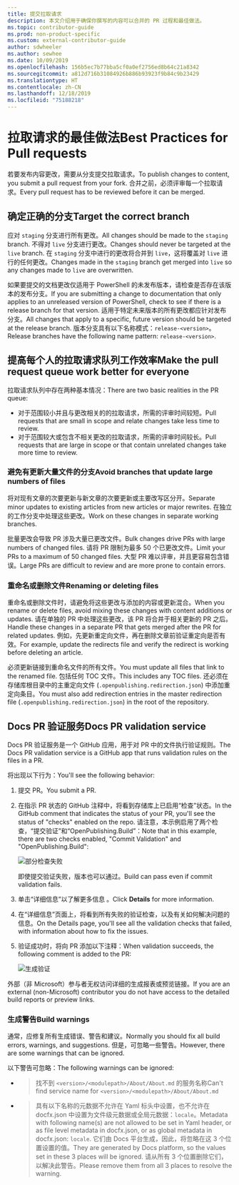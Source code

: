 ```yaml
---
title: 提交拉取请求
description: 本文介绍用于确保你撰写的内容可以合并的 PR 过程和最佳做法。
ms.topic: contributor-guide
ms.prod: non-product-specific
ms.custom: external-contributor-guide
author: sdwheeler
ms.author: sewhee
ms.date: 10/09/2019
ms.openlocfilehash: 156b5ec7b77bba5cf0a0ef2756ed8b64c21a8342
ms.sourcegitcommit: a812d716b31084926b886b93923f9b84c9b23429
ms.translationtype: HT
ms.contentlocale: zh-CN
ms.lasthandoff: 12/18/2019
ms.locfileid: "75188218"
---
```

# <a name="best-practices-for-pull-requests"></a><span data-ttu-id="b920e-103">拉取请求的最佳做法</span><span class="sxs-lookup"><span data-stu-id="b920e-103">Best Practices for Pull requests</span></span>

<span data-ttu-id="b920e-104">若要发布内容更改，需要从分支提交拉取请求。</span><span class="sxs-lookup"><span data-stu-id="b920e-104">To publish changes to content, you submit a pull request from your fork.</span></span> <span data-ttu-id="b920e-105">合并之前，必须评审每一个拉取请求。</span><span class="sxs-lookup"><span data-stu-id="b920e-105">Every pull request has to be reviewed before it can be merged.</span></span>

## <a name="target-the-correct-branch"></a><span data-ttu-id="b920e-106">确定正确的分支</span><span class="sxs-lookup"><span data-stu-id="b920e-106">Target the correct branch</span></span>

<span data-ttu-id="b920e-107">应对 `staging` 分支进行所有更改。</span><span class="sxs-lookup"><span data-stu-id="b920e-107">All changes should be made to the `staging` branch.</span></span> <span data-ttu-id="b920e-108">不得对 `live` 分支进行更改。</span><span class="sxs-lookup"><span data-stu-id="b920e-108">Changes should never be targeted at the `live` branch.</span></span> <span data-ttu-id="b920e-109">在 `staging` 分支中进行的更改将合并到 `live`，这将覆盖对 `live` 进行的任何更改。</span><span class="sxs-lookup"><span data-stu-id="b920e-109">Changes made in the `staging` branch get merged into `live` so any changes made to `live` are overwritten.</span></span>

<span data-ttu-id="b920e-110">如果要提交的文档更改仅适用于 PowerShell 的未发布版本，请检查是否存在该版本的发布分支。</span><span class="sxs-lookup"><span data-stu-id="b920e-110">If you are submitting a change to documentation that only applies to an unreleased version of PowerShell, check to see if there is a release branch for that version.</span></span> <span data-ttu-id="b920e-111">适用于特定未来版本的所有更改都应针对发布分支。</span><span class="sxs-lookup"><span data-stu-id="b920e-111">All changes that apply to a specific, future version should be targeted at the release branch.</span></span> <span data-ttu-id="b920e-112">版本分支具有以下名称模式：`release-<version>`。</span><span class="sxs-lookup"><span data-stu-id="b920e-112">Release branches have the following name pattern: `release-<version>`.</span></span>

## <a name="make-the-pull-request-queue-work-better-for-everyone"></a><span data-ttu-id="b920e-113">提高每个人的拉取请求队列工作效率</span><span class="sxs-lookup"><span data-stu-id="b920e-113">Make the pull request queue work better for everyone</span></span>

<span data-ttu-id="b920e-114">拉取请求队列中存在两种基本情况：</span><span class="sxs-lookup"><span data-stu-id="b920e-114">There are two basic realities in the PR queue:</span></span>

- <span data-ttu-id="b920e-115">对于范围较小并且与更改相关的的拉取请求，所需的评审时间较短。</span><span class="sxs-lookup"><span data-stu-id="b920e-115">Pull requests that are small in scope and relate changes take less time to review.</span></span>
- <span data-ttu-id="b920e-116">对于范围较大或包含不相关更改的拉取请求，所需的评审时间较长。</span><span class="sxs-lookup"><span data-stu-id="b920e-116">Pull requests that are large in scope or that contain unrelated changes take more time to review.</span></span>

### <a name="avoid-branches-that-update-large-numbers-of-files"></a><span data-ttu-id="b920e-117">避免有更新大量文件的分支</span><span class="sxs-lookup"><span data-stu-id="b920e-117">Avoid branches that update large numbers of files</span></span>

<span data-ttu-id="b920e-118">将对现有文章的次要更新与新文章的次要更新或主要改写区分开。</span><span class="sxs-lookup"><span data-stu-id="b920e-118">Separate minor updates to existing articles from new articles or major rewrites.</span></span> <span data-ttu-id="b920e-119">在独立的工作分支中处理这些更改。</span><span class="sxs-lookup"><span data-stu-id="b920e-119">Work on these changes in separate working branches.</span></span>

<span data-ttu-id="b920e-120">批量更改会导致 PR 涉及大量已更改文件。</span><span class="sxs-lookup"><span data-stu-id="b920e-120">Bulk changes drive PRs with large numbers of changed files.</span></span> <span data-ttu-id="b920e-121">请将 PR 限制为最多 50 个已更改文件。</span><span class="sxs-lookup"><span data-stu-id="b920e-121">Limit your PRs to a maximum of 50 changed files.</span></span> <span data-ttu-id="b920e-122">大型 PR 难以评审，并且更容易包含错误。</span><span class="sxs-lookup"><span data-stu-id="b920e-122">Large PRs are difficult to review and are more prone to contain errors.</span></span>

### <a name="renaming-or-deleting-files"></a><span data-ttu-id="b920e-123">重命名或删除文件</span><span class="sxs-lookup"><span data-stu-id="b920e-123">Renaming or deleting files</span></span>

<span data-ttu-id="b920e-124">重命名或删除文件时，请避免将这些更改与添加的内容或更新混合。</span><span class="sxs-lookup"><span data-stu-id="b920e-124">When you rename or delete files, avoid mixing these changes with content additions or updates.</span></span>
<span data-ttu-id="b920e-125">请在单独的 PR 中处理这些更改，该 PR 将合并于相关更新的 PR 之后。</span><span class="sxs-lookup"><span data-stu-id="b920e-125">Handle these changes in a separate PR that gets merged after the PR for related updates.</span></span> <span data-ttu-id="b920e-126">例如，先更新重定向文件，再在删除文章前验证重定向是否有效。</span><span class="sxs-lookup"><span data-stu-id="b920e-126">For example, update the redirects file and verify the redirect is working before deleting an article.</span></span>

<span data-ttu-id="b920e-127">必须更新链接到重命名文件的所有文件。</span><span class="sxs-lookup"><span data-stu-id="b920e-127">You must update all files that link to the renamed file.</span></span> <span data-ttu-id="b920e-128">包括任何 TOC 文件。</span><span class="sxs-lookup"><span data-stu-id="b920e-128">This includes any TOC files.</span></span> <span data-ttu-id="b920e-129">还必须在存储库根目录中的主重定向文件 (`.openpublishing.redirection.json`) 中添加重定向条目。</span><span class="sxs-lookup"><span data-stu-id="b920e-129">You must also add redirection entries in the master redirection file (`.openpublishing.redirection.json`) in the root of the repository.</span></span>

## <a name="docs-pr-validation-service"></a><span data-ttu-id="b920e-130">Docs PR 验证服务</span><span class="sxs-lookup"><span data-stu-id="b920e-130">Docs PR validation service</span></span>

<span data-ttu-id="b920e-131">Docs PR 验证服务是一个 GitHub 应用，用于对 PR 中的文件执行验证规则。</span><span class="sxs-lookup"><span data-stu-id="b920e-131">The Docs PR validation service is a GitHub app that runs validation rules on the files in a PR.</span></span>

<span data-ttu-id="b920e-132">将出现以下行为：</span><span class="sxs-lookup"><span data-stu-id="b920e-132">You'll see the following behavior:</span></span>

1. <span data-ttu-id="b920e-133">提交 PR。</span><span class="sxs-lookup"><span data-stu-id="b920e-133">You submit a PR.</span></span>
1. <span data-ttu-id="b920e-134">在指示 PR 状态的 GitHub 注释中，将看到存储库上已启用“检查”状态。</span><span class="sxs-lookup"><span data-stu-id="b920e-134">In the GitHub comment that indicates the status of your PR, you'll see the status of "checks" enabled on the repo.</span></span> <span data-ttu-id="b920e-135">请注意，本示例启用了两个检查，“提交验证”和“OpenPublishing.Build”：</span><span class="sxs-lookup"><span data-stu-id="b920e-135">Note that in this example, there are two checks enabled, "Commit Validation" and "OpenPublishing.Build":</span></span>

   ![部分检查失败](media/powershell-pull-requests/validation-failed.png)

   <span data-ttu-id="b920e-137">即使提交验证失败，版本也可以通过。</span><span class="sxs-lookup"><span data-stu-id="b920e-137">Build can pass even if commit validation fails.</span></span>

1. <span data-ttu-id="b920e-138">单击“详细信息”以了解更多信息  。</span><span class="sxs-lookup"><span data-stu-id="b920e-138">Click **Details** for more information.</span></span>
1. <span data-ttu-id="b920e-139">在“详细信息”页面上，将看到所有失败的验证检查，以及有关如何解决问题的信息。</span><span class="sxs-lookup"><span data-stu-id="b920e-139">On the Details page, you'll see all the validation checks that failed, with information about how to fix the issues.</span></span>
1. <span data-ttu-id="b920e-140">验证成功时，将向 PR 添加以下注释：</span><span class="sxs-lookup"><span data-stu-id="b920e-140">When validation succeeds, the following comment is added to the PR:</span></span>

   ![生成验证](media/powershell-pull-requests/build-validation.png)

<span data-ttu-id="b920e-142">外部（非 Microsoft）参与者无权访问详细的生成报表或预览链接。</span><span class="sxs-lookup"><span data-stu-id="b920e-142">If you are an external (non-Microsoft) contributor you do not have access to the detailed build reports or preview links.</span></span>

### <a name="build-warnings"></a><span data-ttu-id="b920e-143">生成警告</span><span class="sxs-lookup"><span data-stu-id="b920e-143">Build warnings</span></span>

<span data-ttu-id="b920e-144">通常，应修复所有生成错误、警告和建议。</span><span class="sxs-lookup"><span data-stu-id="b920e-144">Normally you should fix all build errors, warnings, and suggestions.</span></span> <span data-ttu-id="b920e-145">但是，可忽略一些警告。</span><span class="sxs-lookup"><span data-stu-id="b920e-145">However, there are some warnings that can be ignored.</span></span>

<span data-ttu-id="b920e-146">以下警告可忽略：</span><span class="sxs-lookup"><span data-stu-id="b920e-146">The following warnings can be ignored:</span></span>

- > <span data-ttu-id="b920e-147">找不到 `<version>/<modulepath>/About/About.md` 的服务名称</span><span class="sxs-lookup"><span data-stu-id="b920e-147">Can't find service name for `<version>/<modulepath>/About/About.md`</span></span>

- > <span data-ttu-id="b920e-148">具有以下名称的元数据不允许在 Yaml 标头中设置，也不允许在 docfx.json 中设置为文件级元数据或全局元数据：`locale`。</span><span class="sxs-lookup"><span data-stu-id="b920e-148">Metadata with following name(s) are not allowed to be set in Yaml header, or as file level metadata in docfx.json, or as global metadata in docfx.json: `locale`.</span></span> <span data-ttu-id="b920e-149">它们由 Docs 平台生成，因此，将忽略在这 3 个位置设置的值。</span><span class="sxs-lookup"><span data-stu-id="b920e-149">They are generated by Docs platform, so the values set in these 3 places will be ignored.</span></span> <span data-ttu-id="b920e-150">请从所有 3 个位置删除它们，以解决此警告。</span><span class="sxs-lookup"><span data-stu-id="b920e-150">Please remove them from all 3 places to resolve the warning.</span></span>
